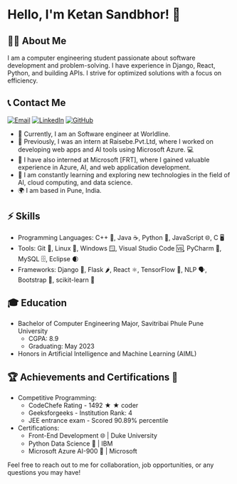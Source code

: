 <!-- Add your profile image here -->

# Hello, I'm Ketan Sandbhor! 👋

## 👨‍💻 About Me
I am a computer engineering student passionate about software development and problem-solving. I have experience in Django, React, Python, and building APIs. I strive for optimized solutions with a focus on efficiency.

## 📞 Contact Me
[![Email](https://example.com/email-icon.png)](mailto:ketansandbhor32@gmail.com)
[![LinkedIn](https://example.com/linkedin-icon.png)](https://www.linkedin.com/in/ketan-sandbhor-7083/)
[![GitHub](https://example.com/github-icon.png)](https://github.com/ketan70)


- 🔭 Currently, I am an  Software engineer at Worldline.
- 💼 Previously, I was an intern at Raisebe.Pvt.Ltd, where I worked on developing web apps and AI tools using Microsoft Azure. 💻
- 💼 I have also interned at Microsoft [FRT], where I gained valuable experience in Azure, AI, and web application development.
- 🌱 I am constantly learning and exploring new technologies in the field of AI, cloud computing, and data science.
- 🌍 I am based in Pune, India.

## ⚡ Skills
- Programming Languages: C++ 🌟, Java ☕, Python 🐍, JavaScript 🌐, C 🖥️
- Tools: Git 🐙, Linux 🐧, Windows 🪟, Visual Studio Code 🆚, PyCharm 🐍, MySQL 🗄️, Eclipse 🌒
- Frameworks: Django 🎸, Flask 🌶️, React ⚛️, TensorFlow 🧠, NLP 🗣️, Bootstrap 🌈, scikit-learn 🧮


## 🎓 Education
- Bachelor of Computer Engineering Major, Savitribai Phule Pune University
  - CGPA: 8.9
  - Graduating: May 2023
- Honors in Artificial Intelligence and Machine Learning (AIML)

## 🏆 Achievements and Certifications 🎯
- Competitive Programming:
  - CodeChefe Rating - 1492 ★ ★ coder
  - Geeksforgeeks - Institution Rank: 4
  - JEE entrance exam - Scored 90.89% percentile
- Certifications:
  - Front-End Development 🌐   | Duke University 
  - Python Data Science 🐍     | IBM 
  - Microsoft Azure AI-900 🤖  | Microsoft


Feel free to reach out to me for collaboration, job opportunities, or any questions you may have!
